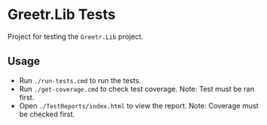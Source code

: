 # Greetr.Lib Tests

Project for testing the `Greetr.Lib` project.

## Usage

* Run `./run-tests.cmd` to run the tests.
* Run `./get-coverage.cmd` to check test coverage. Note: Test must be ran first.
* Open `./TestReports/index.html` to view the report. Note: Coverage must be checked first.